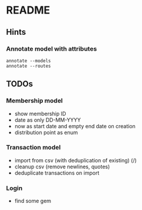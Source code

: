# README

## Hints

### Annotate model with attributes

	annotate --models
	annotate --routes

## TODOs

### Membership model

* show membership ID
* date as only DD-MM-YYYY
* now as start date and empty end date on creation
* distribution point as enum

### Transaction model

* import from csv (with deduplication of existing) (/)
* cleanup csv (remove newlines, quotes)
* deduplicate transactions on import

### Login
* find some gem

